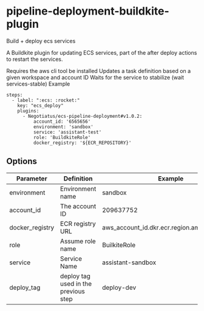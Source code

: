 # pipeline-deployment-buildkite-plugin
Build + deploy ecs services

A Buildkite plugin for updating ECS services, part of the after deploy actions to restart the services.

Requires the aws cli tool be installed
Updates a task definition based on a given workspace and account ID
Waits for the service to stabilize (wait services-stable)
Example
```
steps:
  - label: ":ecs: :rocket:"
    key: "ecs_deploy"
    plugins:
      - Negotiatus/ecs-pipeline-deployment#v1.0.2:
          account_id: '6565656'
          environment: 'sandbox'
          service: 'assistant-test'
          role: 'BuildkiteRole'
          docker_registry: '${ECR_REPOSITORY}'
```

## Options

Parameter | Definition | Example | 
--- | --- | ---
environment | Environment name | sandbox | 
account_id | The account ID | 209637752 | 
docker_registry | ECR registry URL | aws_account_id.dkr.ecr.region.amazonaws.com |
role | Assume role name | BuilkiteRole | 
service | Service Name | assistant-sandbox | 
deploy_tag | deploy tag used in the previous step | deploy-dev | 
